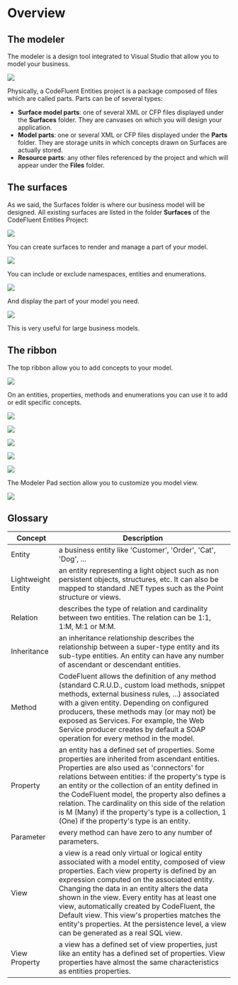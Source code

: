 # Overview

## The modeler

The modeler is a design tool integrated to Visual Studio that allow you to model your business.

![](img/modeling-02.png)

Physically, a CodeFluent Entities project is a package composed of files which are called parts. Parts can be of several types:

* **Surface model parts**: one of several XML or CFP files displayed under the **Surfaces** folder. They are canvases on which you will design your application.
* **Model parts**: one or several XML or CFP files displayed under the **Parts** folder. They are storage units in which concepts drawn on Surfaces are actually stored.
* **Resource parts**: any other files referenced by the project and which will appear under the **Files** folder. 

## The surfaces

As we said, the Surfaces folder is where our business model will be designed. All existing surfaces are listed in the folder **Surfaces** of the CodeFluent Entities Project:

![](img/modeling-01.png)

You can create surfaces to render and manage a part of your model.

![](img/modeling-10.png)

You can include or exclude namespaces, entities and enumerations.

![](img/modeling-11.png)

And display the part of your model you need.

![](img/modeling-12.png)

This is very useful for large business models.

## The ribbon

The top ribbon allow you to add concepts to your model.

![](img/modeling-03.png)

On an entities, properties, methods and enumerations you can use it to add or edit specific concepts.

![](img/modeling-04.png)

![](img/modeling-05.png)

![](img/modeling-06.png)

![](img/modeling-07.png)

![](img/modeling-08.png)

The Modeler Pad section allow you to customize you model view.

![](img/modeling-09.png)

## Glossary

| **Concept** | **Description** |
| -- | -- |
| Entity | a business entity like 'Customer', 'Order', 'Cat', 'Dog', ... |
| Lightweight Entity | an entity representing a light object such as non persistent objects, structures, etc. It can also be mapped to standard .NET types such as the Point structure or views. |
| Relation | describes the type of relation and cardinality between two entities. The relation can be 1:1, 1:M, M:1 or M:M. |
| Inheritance | an inheritance relationship describes the relationship between a super-type entity and its sub-type entities. An entity can have any number of ascendant or descendant entities. |
| Method | CodeFluent allows the definition of any method (standard C.R.U.D., custom load methods, snippet methods, external business rules, ...) associated with a given entity. Depending on configured producers, these methods may (or may not) be exposed as Services. For example, the Web Service producer creates by default a SOAP operation for every method in the model. |
| Property | an entity has a defined set of properties. Some properties are inherited from ascendant entities. Properties are also used as 'connectors' for relations between entities: if the property's type is an entity or the collection of an entity defined in the CodeFluent model, the property also defines a relation. The cardinality on this side of the relation is M (Many) if the property's type is a collection, 1 (One) if the property's type is an entity. |
| Parameter | every method can have zero to any number of parameters. |
| View | a view is a read only virtual or logical entity associated with a model entity, composed of view properties. Each view property is defined by an expression computed on the associated entity. Changing the data in an entity alters the data shown in the view. Every entity has at least one view, automatically created by CodeFluent, the Default view. This view's properties matches the entity's properties.  At the persistence level, a view can be generated as a real SQL view. |
| View Property | a view has a defined set of view properties, just like an entity has a defined set of properties. View properties have almost the same characteristics as entities properties. |
